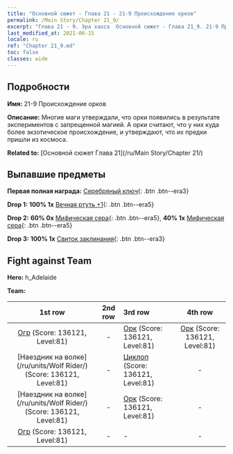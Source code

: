 ```yaml
---
title: "Основной сюжет - Глава 21 - 21-9 Происхождение орков"
permalink: /Main Story/Chapter 21_9/
excerpt: "Глава 21 - 9. Эра хаоса  Основной сюжет - Глава 21_9. 21-9 Происхождение орков"
last_modified_at: 2021-06-15
locale: ru
ref: "Chapter 21_9.md"
toc: false
classes: wide
---
```


## Подробности

 **Имя:** 21-9 Происхождение орков

 **Описание:** Многие маги утверждали, что орки появились в результате экспериментов с запрещенной магией. А орки считают, что у них куда более экзотическое происхождение, и утверждают, что их предки пришли из космоса.

 **Related to:** [Основной сюжет Глава 21](/ru/Main Story/Chapter 21/)

## Выпавшие предметы

 **Первая полная награда:** [Серебряный ключ](/ItemsRU/con_693/){: .btn .btn--era3}

 **Drop 1:** **100% 1x** [Вечная ртуть +1](/ItemsRU/mat_70/){: .btn .btn--era5}

 **Drop 2:** **60% 0x** [Мифическая сера](/ItemsRU/mat_64/){: .btn .btn--era5}, **40% 1x** [Мифическая сера](/ItemsRU/mat_64/){: .btn .btn--era5}

 **Drop 3:** **100% 1x** [Свиток заклинания](/ItemsRU/con_694/){: .btn .btn--era3}


## Fight against Team
 **Hero:** h_Adelaide

 **Team:**


  | 1st row | 2nd row | 3rd row | 4th row |
  |:----:|:----:|:----|:----:|
  | [Огр](/ru/units/Ogre/) (Score: 136121, Level:81)  | - | [Орк](/ru/units/Orc/) (Score: 136121, Level:81)  | [Орк](/ru/units/Orc/) (Score: 136121, Level:81)  |
  | [Наездник на волке](/ru/units/Wolf Rider/) (Score: 136121, Level:81)  | - | [Циклоп](/ru/units/Cyclops/) (Score: 136121, Level:81)  | - |
  | [Наездник на волке](/ru/units/Wolf Rider/) (Score: 136121, Level:81)  | - | [Орк](/ru/units/Orc/) (Score: 136121, Level:81)  | - |
  | [Огр](/ru/units/Ogre/) (Score: 136121, Level:81)  | - | - | - |


